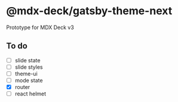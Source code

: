 
# @mdx-deck/gatsby-theme-next

Prototype for MDX Deck v3

## To do

- [ ] slide state
- [ ] slide styles
- [ ] theme-ui
- [ ] mode state
- [x] router
- [ ] react helmet
